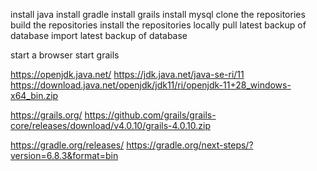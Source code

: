 install java
install gradle
install grails
install mysql
clone the repositories
build the repositories
install the repositories locally
pull latest backup of database
import latest backup of database

start a browser
start grails

https://openjdk.java.net/
https://jdk.java.net/java-se-ri/11
https://download.java.net/openjdk/jdk11/ri/openjdk-11+28_windows-x64_bin.zip

https://grails.org/
https://github.com/grails/grails-core/releases/download/v4.0.10/grails-4.0.10.zip

https://gradle.org/releases/
https://gradle.org/next-steps/?version=6.8.3&format=bin


